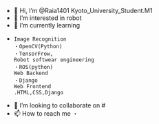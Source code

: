 - 👋 Hi, I’m @Raia1401 Kyoto_University_Student.M1
- 👀 I’m interested in robot
- 🌱 I’m currently learning 
-     Image Recognition 
      ・OpenCV(Python) 
      ・TensorFrow,
      Robot softwear engineering
      ・ROS(python) 
      Web Backend
      ・Django
      Web Frontend
      .HTML,CSS,Django
- 💞️ I’m looking to collaborate on #
- 📫 How to reach me
      ・

<!---
Raia1401/Raia1401 is a ✨ special ✨ repository because its `README.md` (this file) appears on your GitHub profile.
You can click the Preview link to take a look at your changes.
--->
